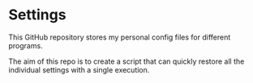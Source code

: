 # Settings
This GitHub repository stores my personal config files for different programs. 

The aim of this repo is to create a script that can quickly restore all the individual settings with a single execution. 
